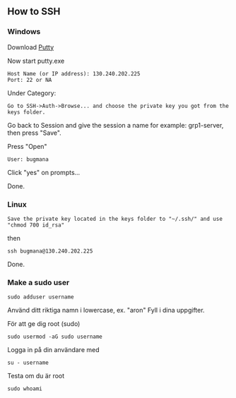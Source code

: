 ## How to SSH


### Windows


Download 
[Putty](https://www.chiark.greenend.org.uk/~sgtatham/putty/latest.html)


Now start putty.exe

```
Host Name (or IP address): 130.240.202.225
Port: 22 or NA
```
Under Category:

```
Go to SSH->Auth->Browse... and choose the private key you got from the 
keys folder. 
```

Go back to Session and give the session a name for example: grp1-server, 
then press "Save".


Press "Open"

```
User: bugmana
```

Click "yes" on prompts...


Done.


### Linux

```
Save the private key located in the keys folder to "~/.ssh/" and use "chmod 700 id_rsa" 
```

then

```
ssh bugmana@130.240.202.225
```


Done.

### Make a sudo user

```
sudo adduser username
```

Använd ditt riktiga namn i lowercase, ex. "aron"
Fyll i dina uppgifter.

För att ge dig root (sudo)

```
sudo usermod -aG sudo username
```

Logga in på din användare med


```
su - username
```
Testa om du är root
 
```
sudo whoami
```

